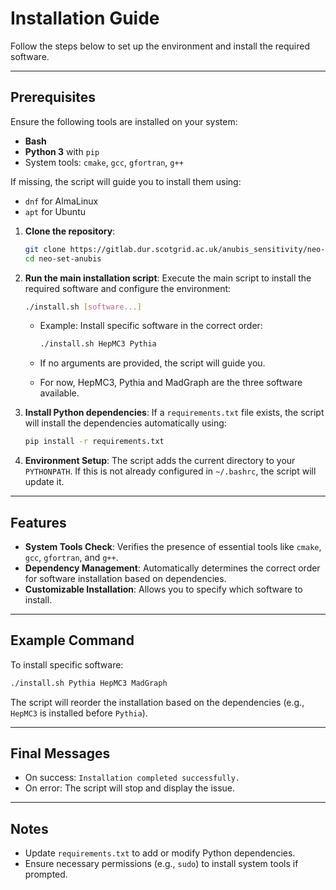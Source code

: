 # Installation Guide

Follow the steps below to set up the environment and install the required software.

---

## Prerequisites

Ensure the following tools are installed on your system:
- **Bash**
- **Python 3** with `pip`
- System tools: `cmake`, `gcc`, `gfortran`, `g++`

If missing, the script will guide you to install them using:
- `dnf` for AlmaLinux
- `apt` for Ubuntu

1. **Clone the repository**:
   ```bash
   git clone https://gitlab.dur.scotgrid.ac.uk/anubis_sensitivity/neo-set-anubis.git
   cd neo-set-anubis

2. **Run the main installation script**:
   Execute the main script to install the required software and configure the environment:
   ```bash
   ./install.sh [software...]
   ```
   - Example: Install specific software in the correct order:
     ```bash
     ./install.sh HepMC3 Pythia
     ```
   - If no arguments are provided, the script will guide you.

   - For now, HepMC3, Pythia and MadGraph are the three software available.

3. **Install Python dependencies**:
   If a `requirements.txt` file exists, the script will install the dependencies automatically using:
   ```bash
   pip install -r requirements.txt
   ```

4. **Environment Setup**:
   The script adds the current directory to your `PYTHONPATH`. If this is not already configured in `~/.bashrc`, the script will update it.

---

## Features

- **System Tools Check**: Verifies the presence of essential tools like `cmake`, `gcc`, `gfortran`, and `g++`.
- **Dependency Management**: Automatically determines the correct order for software installation based on dependencies.
- **Customizable Installation**: Allows you to specify which software to install.

---

## Example Command

To install specific software:
```bash
./install.sh Pythia HepMC3 MadGraph
```
The script will reorder the installation based on the dependencies (e.g., `HepMC3` is installed before `Pythia`).

---

## Final Messages

- On success: `Installation completed successfully.`
- On error: The script will stop and display the issue.

---

## Notes

- Update `requirements.txt` to add or modify Python dependencies.
- Ensure necessary permissions (e.g., `sudo`) to install system tools if prompted.